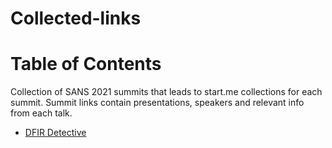 # Collected-links

Table of Contents
=================

Collection of SANS 2021 summits that leads to start.me collections for each summit.  Summit links contain presentations, speakers and relevant info from each talk.
* [DFIR Detective](https://linktr.ee/DFIRDetective)
